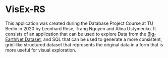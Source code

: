 # VisEx-RS

This application was created during the Database Project Course at TU Berlin in 2020 by Leonhard Rose, Trang Nguyen and Alina Ustymenko.
It consists of an application that can be used to explore Data from the [Big-EarthNet Dataset](http://bigearth.net/), and SQL that can be used to generate a more consistent, grid-like structured dataset that represents the original data in a form that is more useful for visual exploration.
